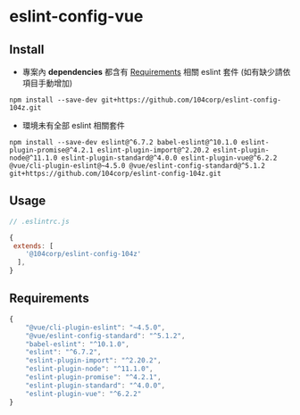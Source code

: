 # eslint-config-vue

## Install

- 專案內 **dependencies** 都含有 [Requirements](#Requirements) 相關 eslint 套件 (如有缺少請依項目手動增加)

```
npm install --save-dev git+https://github.com/104corp/eslint-config-104z.git
```

- 環境未有全部 eslint 相關套件

```
npm install --save-dev eslint@^6.7.2 babel-eslint@^10.1.0 eslint-plugin-promise@^4.2.1 eslint-plugin-import@^2.20.2 eslint-plugin-node@^11.1.0 eslint-plugin-standard@^4.0.0 eslint-plugin-vue@^6.2.2 @vue/cli-plugin-eslint@~4.5.0 @vue/eslint-config-standard@^5.1.2 git+https://github.com/104corp/eslint-config-104z.git
```

## Usage

```js
// .eslintrc.js

{
 extends: [
    '@104corp/eslint-config-104z'
  ],
}
```

## Requirements

```js
{
    "@vue/cli-plugin-eslint": "~4.5.0",
    "@vue/eslint-config-standard": "^5.1.2",
    "babel-eslint": "^10.1.0",
    "eslint": "^6.7.2",
    "eslint-plugin-import": "^2.20.2",
    "eslint-plugin-node": "^11.1.0",
    "eslint-plugin-promise": "^4.2.1",
    "eslint-plugin-standard": "^4.0.0",
    "eslint-plugin-vue": "^6.2.2"
}
```

